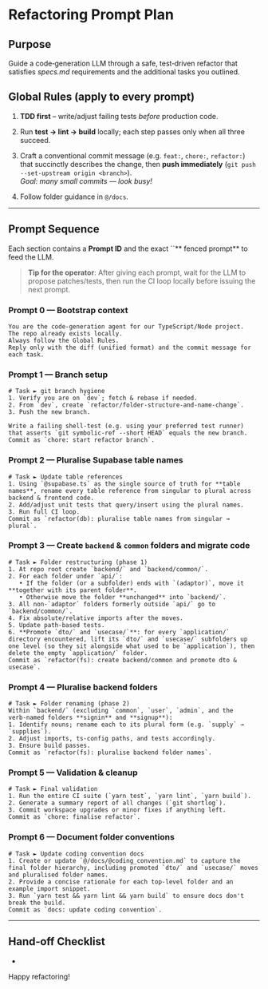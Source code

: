 # Refactoring Prompt Plan

## Purpose

Guide a code‑generation LLM through a safe, test‑driven refactor that satisfies *specs.md* requirements and the additional tasks you outlined.

## Global Rules (apply to **every** prompt)

1. **TDD first** – write/adjust failing tests *before* production code.

2. Run **test → lint → build** locally; each step passes only when all three succeed.

3. Craft a conventional commit message (e.g. `feat:`, `chore:`, `refactor:`) that succinctly describes the change, then **push immediately** (`git push --set-upstream origin <branch>`).\
   *Goal: many small commits — look busy!*

4. Follow folder guidance in `@/docs`.

---

## Prompt Sequence

Each section contains a **Prompt ID** and the exact ``** fenced prompt** to feed the LLM.

> **Tip for the operator**: After giving each prompt, wait for the LLM to propose patches/tests, then run the CI loop locally before issuing the next prompt.

### Prompt 0 — Bootstrap context

```text
You are the code‑generation agent for our TypeScript/Node project.
The repo already exists locally.
Always follow the Global Rules.
Reply only with the diff (unified format) and the commit message for each task.
```

### Prompt 1 — Branch setup

```text
# Task ► git branch hygiene
1. Verify you are on `dev`; fetch & rebase if needed.
2. From `dev`, create `refactor/folder-structure-and-name-change`.
3. Push the new branch.

Write a failing shell‑test (e.g. using your preferred test runner) that asserts `git symbolic-ref --short HEAD` equals the new branch.
Commit as `chore: start refactor branch`.
```

### Prompt 2 — Pluralise Supabase table names

```text
# Task ► Update table references
1. Using `@supabase.ts` as the single source of truth for **table names**, rename every table reference from singular to plural across backend & frontend code.
2. Add/adjust unit tests that query/insert using the plural names.
3. Run full CI loop.
Commit as `refactor(db): pluralise table names from singular → plural`.
```

### Prompt 3 — Create `backend` & `common` folders and migrate code

```text
# Task ► Folder restructuring (phase 1)
1. At repo root create `backend/` and `backend/common/`.
2. For each folder under `api/`:
   • If the folder (or a subfolder) ends with `(adaptor)`, move it **together with its parent folder**.
   • Otherwise move the folder **unchanged** into `backend/`.
3. All non‑`adaptor` folders formerly outside `api/` go to `backend/common/`.
4. Fix absolute/relative imports after the moves.
5. Update path‑based tests.
6. **Promote `dto/` and `usecase/`**: for every `application/` directory encountered, lift its `dto/` and `usecase/` subfolders up one level (so they sit alongside what used to be `application`), then delete the empty `application/` folder.
Commit as `refactor(fs): create backend/common and promote dto & usecase`.
```

### Prompt 4 — Pluralise backend folders

```text
# Task ► Folder renaming (phase 2)
Within `backend/` (excluding `common`, `user`, `admin`, and the verb‑named folders **signin** and **signup**):
1. Identify nouns; rename each to its plural form (e.g. `supply` → `supplies`).
2. Adjust imports, ts‑config paths, and tests accordingly.
3. Ensure build passes.
Commit as `refactor(fs): pluralise backend folder names`.
```

### Prompt 5 — Validation & cleanup

```text
# Task ► Final validation
1. Run the entire CI suite (`yarn test`, `yarn lint`, `yarn build`).
2. Generate a summary report of all changes (`git shortlog`).
3. Commit workspace upgrades or minor fixes if anything left.
Commit as `chore: finalise refactor`.
```

### Prompt 6 — Document folder conventions

```text
# Task ► Update coding convention docs
1. Create or update `@/docs/@coding_convention.md` to capture the final folder hierarchy, including promoted `dto/` and `usecase/` moves and pluralised folder names.
2. Provide a concise rationale for each top‑level folder and an example import snippet.
3. Run `yarn test && yarn lint && yarn build` to ensure docs don't break the build.
Commit as `docs: update coding convention`.
```

---

## Hand‑off Checklist

-

Happy refactoring!

